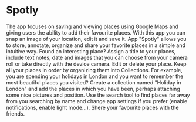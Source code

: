 # Spotly

The app focuses on saving and viewing places using Google Maps and giving users the ability to add their favourite places. 
With this app you can snap an image of your location, edit it and save it.
App "Spotly" allows you to store, annotate, organize and share your favorite places in a simple and intuitive way.
Found an interesting place?
Assign a title to your places, include text notes, date and images that you can choose from your camera roll or take directly with the device camera. Edit or delete your place.
Keep all your places in order by organizing them into Collections. For example, you are spending your holidays in London and you want to remember the most beautiful places you visited? Create a collection named "Holiday in London" and add the places in which you have been, perhaps attaching some nice pictures and position.
Use the search tool to find places far away from you searching by name and change app settings if you prefer (enable notifications, enable light mode...).
Shere your favourite places with the friends.





